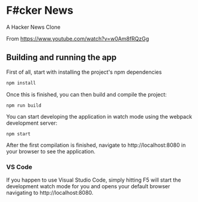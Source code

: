 # F#cker News

A Hacker News Clone

From https://www.youtube.com/watch?v=w0Am8fRQzGg

## Building and running the app

First of all, start with installing the project's npm dependencies

```bash
npm install
```

Once this is finished, you can then build and compile the project:

```
npm run build
```

You can start developing the application in watch mode using the webpack development server:

```
npm start
```

After the first compilation is finished, navigate to http://localhost:8080 in your browser to see the application.

### VS Code

If you happen to use Visual Studio Code, simply hitting F5 will start the development watch mode for you and opens your default browser navigating to http://localhost:8080.
